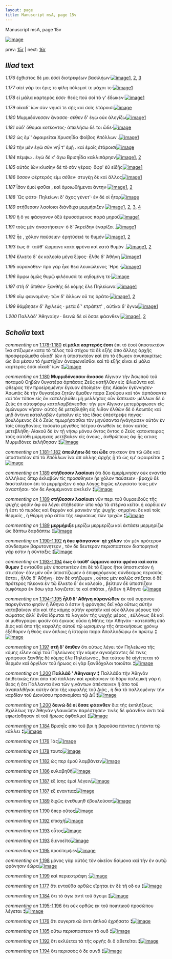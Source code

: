 ```yaml
---
layout: page
title: Manuscript msA, page 15v
---
```


Manuscript msA, page 15v

[![image](http://www.homermultitext.org/iipsrv?OBJ=IIP,1.0&FIF=/project/homer/pyramidal/deepzoom/hmt/vaimg/2017a/VA015VN_0517.tif&WID=100&CVT=JPEG)](http://www.homermultitext.org/ict2/?urn=urn:cite2:hmt:vaimg.2017a:VA015VN_0517)

prev:  [15r](../15r) | next:  [16r](../16r)

## *Iliad* text

*1.176* <a id="1.176"/> ἔχθιστος δέ μοι ἐσσὶ διοτρεφέων βασιλήων·[![image](http://www.homermultitext.org/iipsrv?OBJ=IIP,1.0&FIF=/project/homer/pyramidal/deepzoom/hmt/vaimg/2017a/VA015VN_0517.tif&RGN=0.483,0.2089,0.304,0.0255&WID=1000&CVT=JPEG)](http://www.homermultitext.org/ict2/?urn=urn:cite2:hmt:vaimg.2017a:VA015VN_0517@0.483,0.2089,0.304,0.0255)[1](#msA_1.550), [2](#msAint_1.568), [3](#msAil_1.573)

*1.177* <a id="1.177"/> αἰεὶ γάρ τοι ἔρις τε φίλη πόλεμοί τε μάχαι τε·[![image](http://www.homermultitext.org/iipsrv?OBJ=IIP,1.0&FIF=/project/homer/pyramidal/deepzoom/hmt/vaimg/2017a/VA015VN_0517.tif&RGN=0.484,0.2269,0.304,0.0255&WID=1000&CVT=JPEG)](http://www.homermultitext.org/ict2/?urn=urn:cite2:hmt:vaimg.2017a:VA015VN_0517@0.484,0.2269,0.304,0.0255)[1](#msAim_1.565)

*1.178* <a id="1.178"/> εἰ μάλα καρτερός ἐσσι· θεός πού σοὶ τό γ' ἔδωκεν·[![image](http://www.homermultitext.org/iipsrv?OBJ=IIP,1.0&FIF=/project/homer/pyramidal/deepzoom/hmt/vaimg/2017a/VA015VN_0517.tif&RGN=0.49,0.2472,0.326,0.0255&WID=1000&CVT=JPEG)](http://www.homermultitext.org/ict2/?urn=urn:cite2:hmt:vaimg.2017a:VA015VN_0517@0.49,0.2472,0.326,0.0255)[1](#msAil_1.574)

*1.179* <a id="1.179"/> οἴκαδ' ἰὼν σὺν νηυσί τε σῇς καὶ σοῖς ἑτάροισι[![image](http://www.homermultitext.org/iipsrv?OBJ=IIP,1.0&FIF=/project/homer/pyramidal/deepzoom/hmt/vaimg/2017a/VA015VN_0517.tif&RGN=0.488,0.2645,0.318,0.0255&WID=1000&CVT=JPEG)](http://www.homermultitext.org/ict2/?urn=urn:cite2:hmt:vaimg.2017a:VA015VN_0517@0.488,0.2645,0.318,0.0255)

*1.180* <a id="1.180"/> Μυρμιδόνεσσιν ἄνασσε· σέθεν δ' ἐγὼ οὐκ ἀλεγίζω[![image](http://www.homermultitext.org/iipsrv?OBJ=IIP,1.0&FIF=/project/homer/pyramidal/deepzoom/hmt/vaimg/2017a/VA015VN_0517.tif&RGN=0.49,0.2847,0.328,0.0255&WID=1000&CVT=JPEG)](http://www.homermultitext.org/ict2/?urn=urn:cite2:hmt:vaimg.2017a:VA015VN_0517@0.49,0.2847,0.328,0.0255)[1](#msA_1.552)

*1.181* <a id="1.181"/> οὐδ' ὄθομαι κοτέοντος· ἀπειλήσω δέ τοι ὧδε·[![image](http://www.homermultitext.org/iipsrv?OBJ=IIP,1.0&FIF=/project/homer/pyramidal/deepzoom/hmt/vaimg/2017a/VA015VN_0517.tif&RGN=0.487,0.3028,0.32,0.0255&WID=1000&CVT=JPEG)](http://www.homermultitext.org/ict2/?urn=urn:cite2:hmt:vaimg.2017a:VA015VN_0517@0.487,0.3028,0.32,0.0255)

*1.182* <a id="1.182"/> ὡς ἒμ`' ἀφαιρεῖται Χρυσηΐδα 					 Φοῖβος Ἀπόλλων .[![image](http://www.homermultitext.org/iipsrv?OBJ=IIP,1.0&FIF=/project/homer/pyramidal/deepzoom/hmt/vaimg/2017a/VA015VN_0517.tif&RGN=0.49,0.3223,0.341,0.0255&WID=1000&CVT=JPEG)](http://www.homermultitext.org/ict2/?urn=urn:cite2:hmt:vaimg.2017a:VA015VN_0517@0.49,0.3223,0.341,0.0255)[1](#msAil_1.575)

*1.183* <a id="1.183"/> τὴν μὲν ἐγὼ σὺν νηΐ τ' ἐμῇ . καὶ ἐμοῖς ἑτάροισι[![image](http://www.homermultitext.org/iipsrv?OBJ=IIP,1.0&FIF=/project/homer/pyramidal/deepzoom/hmt/vaimg/2017a/VA015VN_0517.tif&RGN=0.479,0.3403,0.333,0.0248&WID=1000&CVT=JPEG)](http://www.homermultitext.org/ict2/?urn=urn:cite2:hmt:vaimg.2017a:VA015VN_0517@0.479,0.3403,0.333,0.0248)

*1.184* <a id="1.184"/> πέμψω . ἐγὼ δέ κ' ἄγω Βρισηΐδα καλλιπάρηον[![image](http://www.homermultitext.org/iipsrv?OBJ=IIP,1.0&FIF=/project/homer/pyramidal/deepzoom/hmt/vaimg/2017a/VA015VN_0517.tif&RGN=0.478,0.3606,0.333,0.0248&WID=1000&CVT=JPEG)](http://www.homermultitext.org/ict2/?urn=urn:cite2:hmt:vaimg.2017a:VA015VN_0517@0.478,0.3606,0.333,0.0248)[1](#msAext_1.564), [2](#msAim_1.566)

*1.185* <a id="1.185"/> αὐτὸς ἰὼν κλισίην δὲ τὸ σὸν γέρας· ὄφρ' ἐῦ εἰδῇς[![image](http://www.homermultitext.org/iipsrv?OBJ=IIP,1.0&FIF=/project/homer/pyramidal/deepzoom/hmt/vaimg/2017a/VA015VN_0517.tif&RGN=0.481,0.3809,0.34,0.0248&WID=1000&CVT=JPEG)](http://www.homermultitext.org/ict2/?urn=urn:cite2:hmt:vaimg.2017a:VA015VN_0517@0.481,0.3809,0.34,0.0248)[1](#msAint_1.569)

*1.186* <a id="1.186"/> ὅσσον φέρτερός εἰμι σέθεν· στυγέῃ δὲ καὶ ἄλλος[![image](http://www.homermultitext.org/iipsrv?OBJ=IIP,1.0&FIF=/project/homer/pyramidal/deepzoom/hmt/vaimg/2017a/VA015VN_0517.tif&RGN=0.474,0.3997,0.35,0.0255&WID=1000&CVT=JPEG)](http://www.homermultitext.org/ict2/?urn=urn:cite2:hmt:vaimg.2017a:VA015VN_0517@0.474,0.3997,0.35,0.0255)[1](#msAil_1.576)

*1.187* <a id="1.187"/> ἶ̈σον ἐμοὶ φσθαι , καὶ ὁμοιωθήμεναι ἄντην·[![image](http://www.homermultitext.org/iipsrv?OBJ=IIP,1.0&FIF=/project/homer/pyramidal/deepzoom/hmt/vaimg/2017a/VA015VN_0517.tif&RGN=0.474,0.4192,0.333,0.0255&WID=1000&CVT=JPEG)](http://www.homermultitext.org/ict2/?urn=urn:cite2:hmt:vaimg.2017a:VA015VN_0517@0.474,0.4192,0.333,0.0255)[1](#msAil_1.578), [2](#msAil_1.577)

*1.188* <a id="1.188"/> Ὣς φάτο· Πηλείωνι δ' 					ἄχος γένετ'· ἐν δέ οἱ ἦτορ[![image](http://www.homermultitext.org/iipsrv?OBJ=IIP,1.0&FIF=/project/homer/pyramidal/deepzoom/hmt/vaimg/2017a/VA015VN_0517.tif&RGN=0.474,0.435,0.333,0.0255&WID=1000&CVT=JPEG)](http://www.homermultitext.org/ict2/?urn=urn:cite2:hmt:vaimg.2017a:VA015VN_0517@0.474,0.435,0.333,0.0255)

*1.189* <a id="1.189"/> στήθεσσιν λασίοισι διάνδιχα μερμήριξεν·[![image](http://www.homermultitext.org/iipsrv?OBJ=IIP,1.0&FIF=/project/homer/pyramidal/deepzoom/hmt/vaimg/2017a/VA015VN_0517.tif&RGN=0.481,0.456,0.322,0.0255&WID=1000&CVT=JPEG)](http://www.homermultitext.org/ict2/?urn=urn:cite2:hmt:vaimg.2017a:VA015VN_0517@0.481,0.456,0.322,0.0255)[1](#msA_1.557), [2](#msA_1.556), [3](#msA_1.555), [4](#msAil_1.579)

*1.190* <a id="1.190"/> ἢ ὅ γε φάσγανον ὀξὺ ἐρυσσάμενος παρὰ μηροῦ[![image](http://www.homermultitext.org/iipsrv?OBJ=IIP,1.0&FIF=/project/homer/pyramidal/deepzoom/hmt/vaimg/2017a/VA015VN_0517.tif&RGN=0.481,0.4741,0.333,0.0255&WID=1000&CVT=JPEG)](http://www.homermultitext.org/ict2/?urn=urn:cite2:hmt:vaimg.2017a:VA015VN_0517@0.481,0.4741,0.333,0.0255)[1](#msAil_1.580)

*1.191* <a id="1.191"/> τοὺς μὲν ἀναστήσειεν· ὁ δ' Ἀτρείδην ἐναρίζοι .[![image](http://www.homermultitext.org/iipsrv?OBJ=IIP,1.0&FIF=/project/homer/pyramidal/deepzoom/hmt/vaimg/2017a/VA015VN_0517.tif&RGN=0.479,0.4929,0.322,0.0255&WID=1000&CVT=JPEG)](http://www.homermultitext.org/ict2/?urn=urn:cite2:hmt:vaimg.2017a:VA015VN_0517@0.479,0.4929,0.322,0.0255)[1](#msAil_1.581)

*1.192* <a id="1.192"/> ἦε , χόλον παύσειεν· ἐρητύσειέ τε θυμόν·[![image](http://www.homermultitext.org/iipsrv?OBJ=IIP,1.0&FIF=/project/homer/pyramidal/deepzoom/hmt/vaimg/2017a/VA015VN_0517.tif&RGN=0.483,0.5124,0.314,0.0255&WID=1000&CVT=JPEG)](http://www.homermultitext.org/ict2/?urn=urn:cite2:hmt:vaimg.2017a:VA015VN_0517@0.483,0.5124,0.314,0.0255)[1](#msAint_1.570), [2](#msAil_1.582)

*1.193* <a id="1.193"/> ἕως ὃ· ταῦθ' ὥρμαινε κατὰ φρένα καὶ κατὰ θυμόν .[![image](http://www.homermultitext.org/iipsrv?OBJ=IIP,1.0&FIF=/project/homer/pyramidal/deepzoom/hmt/vaimg/2017a/VA015VN_0517.tif&RGN=0.482,0.5304,0.364,0.0255&WID=1000&CVT=JPEG)](http://www.homermultitext.org/ict2/?urn=urn:cite2:hmt:vaimg.2017a:VA015VN_0517@0.482,0.5304,0.364,0.0255)[1](#msAil_1.584), [2](#msAil_1.583)

*1.194* <a id="1.194"/> ἕλκετο δ' ἐκ κολεοῖο μέγα ξίφος· ἦλθε δ' Ἀθήνη 				[![image](http://www.homermultitext.org/iipsrv?OBJ=IIP,1.0&FIF=/project/homer/pyramidal/deepzoom/hmt/vaimg/2017a/VA015VN_0517.tif&RGN=0.477,0.547,0.337,0.0278&WID=1000&CVT=JPEG)](http://www.homermultitext.org/ict2/?urn=urn:cite2:hmt:vaimg.2017a:VA015VN_0517@0.477,0.547,0.337,0.0278)[1](#msAint_1.571)

*1.195* <a id="1.195"/> οὐρανόθεν· πρὸ γὰρ ἧκε θεὰ λευκώλενος Ἥρη ·[![image](http://www.homermultitext.org/iipsrv?OBJ=IIP,1.0&FIF=/project/homer/pyramidal/deepzoom/hmt/vaimg/2017a/VA015VN_0517.tif&RGN=0.48,0.5657,0.351,0.0278&WID=1000&CVT=JPEG)](http://www.homermultitext.org/ict2/?urn=urn:cite2:hmt:vaimg.2017a:VA015VN_0517@0.48,0.5657,0.351,0.0278)[1](#msAil_1.585)

*1.196* <a id="1.196"/> ἄμφω ὁμῶς θυμῷ φιλέουσά τε κηδομένη τε·[![image](http://www.homermultitext.org/iipsrv?OBJ=IIP,1.0&FIF=/project/homer/pyramidal/deepzoom/hmt/vaimg/2017a/VA015VN_0517.tif&RGN=0.481,0.5838,0.347,0.0308&WID=1000&CVT=JPEG)](http://www.homermultitext.org/ict2/?urn=urn:cite2:hmt:vaimg.2017a:VA015VN_0517@0.481,0.5838,0.347,0.0308)

*1.197* <a id="1.197"/> στῆ δ' ὄπιθεν· ξανθῆς δὲ κόμης ἕλε Πηλείωνα 				[![image](http://www.homermultitext.org/iipsrv?OBJ=IIP,1.0&FIF=/project/homer/pyramidal/deepzoom/hmt/vaimg/2017a/VA015VN_0517.tif&RGN=0.48,0.6018,0.347,0.0308&WID=1000&CVT=JPEG)](http://www.homermultitext.org/ict2/?urn=urn:cite2:hmt:vaimg.2017a:VA015VN_0517@0.48,0.6018,0.347,0.0308)[1](#msA_1.561)

*1.198* <a id="1.198"/> οἴῳ φαινομένη· τῶν δ' ἄλλων οὔ τις ὁρᾶτο·[![image](http://www.homermultitext.org/iipsrv?OBJ=IIP,1.0&FIF=/project/homer/pyramidal/deepzoom/hmt/vaimg/2017a/VA015VN_0517.tif&RGN=0.481,0.6243,0.309,0.0308&WID=1000&CVT=JPEG)](http://www.homermultitext.org/ict2/?urn=urn:cite2:hmt:vaimg.2017a:VA015VN_0517@0.481,0.6243,0.309,0.0308)[1](#msAil_1.586), [2](#msAint_1.572)

*1.199* <a id="1.199"/> θάμβησεν δ' Ἀχιλεύς · 					μετὰ δ`' ετράπετ' , αὐτίκα δ' ἔγνω[![image](http://www.homermultitext.org/iipsrv?OBJ=IIP,1.0&FIF=/project/homer/pyramidal/deepzoom/hmt/vaimg/2017a/VA015VN_0517.tif&RGN=0.475,0.6416,0.363,0.0308&WID=1000&CVT=JPEG)](http://www.homermultitext.org/ict2/?urn=urn:cite2:hmt:vaimg.2017a:VA015VN_0517@0.475,0.6416,0.363,0.0308)[1](#msAil_1.587)

*1.200* <a id="1.200"/> Παλλάδ' Ἀθηναίην · δεινὼ 					δέ οἱ ὄσσε φάανθεν·[![image](http://www.homermultitext.org/iipsrv?OBJ=IIP,1.0&FIF=/project/homer/pyramidal/deepzoom/hmt/vaimg/2017a/VA015VN_0517.tif&RGN=0.477,0.6619,0.343,0.0308&WID=1000&CVT=JPEG)](http://www.homermultitext.org/ict2/?urn=urn:cite2:hmt:vaimg.2017a:VA015VN_0517@0.477,0.6619,0.343,0.0308)[1](#msA_1.563), [2](#msA_1.562)

## *Scholia* text

*commenting on* [1.178-1.180](#1.178-1.180)  <a id="msA_1.551"/> **εἰ μάλα καρτερὸς ἔσσι** ἐπι τὸ ἐσσὶ ὑποστικτέον ἵνα στίζωμεν κατα τὸ τέλος τοῦ στίχου τὰ δὲ εξῆς ἀπο ἄλλης ἀρχῆς προσφερώμεθα οἶκαδ' ἰὼν ἠ ὑποστικτέον καὶ ἐπι τὸ ἔδωκεν ἀνυποκρίτως ὡς δια μέσου τὸ ἡμιστίχϊον ἀναφωνεῖσθαι καὶ τὸ εξῆς εἶναι εἰ μάλα καρτερός ἔσσι οἶκαδ' ἰών ⁑[![image](http://www.homermultitext.org/iipsrv?OBJ=IIP,1.0&FIF=/project/homer/pyramidal/deepzoom/hmt/vaimg/2017a/VA015VN_0517.tif&RGN=0.22181282,0.11507607,0.59653648,0.03070539&WID=1000&CVT=JPEG)](http://www.homermultitext.org/ict2/?urn=urn:cite2:hmt:vaimg.2017a:VA015VN_0517@0.22181282,0.11507607,0.59653648,0.03070539)

*commenting on* [1.180](#1.180)  <a id="msA_1.552"/> **Μυρμιδόνεσσιν ἄνασσε** Αἴγιναν τὴν Ἀσωποῦ τοῦ ποταμοῦ Θηβῶν θυγατέρα ἁρπάσας Ζεῦς κατῆλθεν εἰς Φλιοῦντα καὶ φθειρας τὴν προεἰρημένην ἔγκυον ἐποίησεν· ἥτις Αἰακὸν ἐγέννησεν· Ἀσωπὸς δὲ τὴν θυγατέρα ζητῶν ἔμαθεν παρα Σισύφου καὶ τὸν ἀρπάσαντα καὶ τὸν τόπον εἰς ὃν κατεληλύθει μὴ μελλήσας οὖν ἔσπευσε· μέλλων δὲ ὁ Ζεὺς ἐπ αὐτοφόρῳ καταλαμβάνεσθαι· τὴν μεν Αἴγιναν μετεμόρφωσεν εἰς ὁμώνυμον νῆσον· αὐτὸς δὲ μετεβλήθη εἰς λιθον ἐλθὼν δὲ ὁ Ασωπὸς καὶ μηδ ὅντινα καταλαβὼν ἔμπαλιν εἰς τὰς ἰδιας ὑπέστρεψε πηγας· βουλόμενος δὲ ὁ Ζεὺς τιμωρήσασθαι τὸν μηνύσαντα ἠνάγηασεν αὐτὸν ἐν τοῖς ὑποχθονίοις τοσούτο μέγεθος πέτρου ἀνωθεῖν ἐς ὅσον αὐτὸς μετεβλήθη· Αἰακοῦ δὲ ἐν τῇ νήσῳ μόνου ὄντος ὄντος ὁ Ζεὺς κατοικτειρας τοὺς αὐτόθι μύρμηκας μετέβαλεν εἰς ἀνους , ἀνθρώπους ἀφ ἧς αιτιας Μυρμιδόνες ἐκλήθησαν ⁑[![image](http://www.homermultitext.org/iipsrv?OBJ=IIP,1.0&FIF=/project/homer/pyramidal/deepzoom/hmt/vaimg/2017a/VA015VN_0517.tif&RGN=0.21444363,0.13416321,0.60537951,0.09294606&WID=1000&CVT=JPEG)](http://www.homermultitext.org/ict2/?urn=urn:cite2:hmt:vaimg.2017a:VA015VN_0517@0.21444363,0.13416321,0.60537951,0.09294606)

*commenting on* [1.181-1.182](#1.181-1.182)  <a id="msA_1.553"/> **ἀπειλήσω δέ τοι ὧδε** στικτεον ἐπι τῶ ῶδε καὶ ὑποστικτέον ἐπὶ τὸ Ἀπόλλων ἵνα ἀπ αλλης ἀρχῆς ᾖ τὸ ὡς εμ' αφαιρεῖται ⁑[![image](http://www.homermultitext.org/iipsrv?OBJ=IIP,1.0&FIF=/project/homer/pyramidal/deepzoom/hmt/vaimg/2017a/VA015VN_0517.tif&RGN=0.20117907,0.22102351,0.21554901,0.04011065&WID=1000&CVT=JPEG)](http://www.homermultitext.org/ict2/?urn=urn:cite2:hmt:vaimg.2017a:VA015VN_0517@0.20117907,0.22102351,0.21554901,0.04011065)

*commenting on* [1.189](#1.189)  <a id="msA_1.555"/> **στήθεσσιν λασίοισι** ὅτι δύο ἐμερίμνησεν οὐκ εναντία ἀλλήλοις ὅπερ ἐκλαβών τίς προσεθηκεν ἦε χόλον παύσειεν · βραχὺ δὲ διασταλτέον ἐπι τὸ μερμήριξεν ὁ γὰρ λόγος διχῶς ελογισατο τοὺς μὲν ἀναστῆσαι· τὸν δε Αγαμέμνονα ανελεῖν ⁑[![image](http://www.homermultitext.org/iipsrv?OBJ=IIP,1.0&FIF=/project/homer/pyramidal/deepzoom/hmt/vaimg/2017a/VA015VN_0517.tif&RGN=0.20854827,0.29156293,0.21628592,0.06168741&WID=1000&CVT=JPEG)](http://www.homermultitext.org/ict2/?urn=urn:cite2:hmt:vaimg.2017a:VA015VN_0517@0.20854827,0.29156293,0.21628592,0.06168741)

*commenting on* [1.189](#1.189)  <a id="msA_1.556"/> **στήθεσσιν λασίοισι** νῦν περι τοῦ θυμοειδοῦς τῆς ψυχῆς φησὶν ἀφ οῦ λέγει στήθεσσιν· ὑπο γὰρ τὰ στέρνα κεῖται ἡ καρδία εν ῆ ἐστι τὸ πυρδες καὶ θερμὸν καὶ μανικὸν τῆς ψυχῆς· σημαίνει δε καὶ τοῖς θερμοῖς , ἡ θέρμη γὰρ αἰτία τῆς εκφυσεως τῶν τριχῶν ⁑[![image](http://www.homermultitext.org/iipsrv?OBJ=IIP,1.0&FIF=/project/homer/pyramidal/deepzoom/hmt/vaimg/2017a/VA015VN_0517.tif&RGN=0.20744289,0.35269710,0.20817981,0.06832642&WID=1000&CVT=JPEG)](http://www.homermultitext.org/ict2/?urn=urn:cite2:hmt:vaimg.2017a:VA015VN_0517@0.20744289,0.35269710,0.20817981,0.06832642)

*commenting on* [1.189](#1.189)  <a id="msA_1.557"/> **μερμήριξε** μερίζω μερμερίζω καὶ ἐκτάσει μερμηρίζω ὡς δάπτω δαρδάπτω ⁑[![image](http://www.homermultitext.org/iipsrv?OBJ=IIP,1.0&FIF=/project/homer/pyramidal/deepzoom/hmt/vaimg/2017a/VA015VN_0517.tif&RGN=0.21775976,0.40746888,0.19675755,0.03734440&WID=1000&CVT=JPEG)](http://www.homermultitext.org/ict2/?urn=urn:cite2:hmt:vaimg.2017a:VA015VN_0517@0.21775976,0.40746888,0.19675755,0.03734440)

*commenting on* [1.190-1.192](#1.190-1.192)  <a id="msA_1.558"/> **ἡ ὅγε φάσγανον· ηὲ χόλον** τὸν μὲν πρότερον σύνδεσμον βαρυτονητεον , τὸν δε δευτερον περισπαστεον διαπορητικὴ γάρ εστιν ἡ σύνταξις ⁑[![image](http://www.homermultitext.org/iipsrv?OBJ=IIP,1.0&FIF=/project/homer/pyramidal/deepzoom/hmt/vaimg/2017a/VA015VN_0517.tif&RGN=0.19528371,0.43153527,0.21960206,0.05006916&WID=1000&CVT=JPEG)](http://www.homermultitext.org/ict2/?urn=urn:cite2:hmt:vaimg.2017a:VA015VN_0517@0.19528371,0.43153527,0.21960206,0.05006916)

*commenting on* [1.193-1.194](#1.193-1.194)  <a id="msA_1.559"/> **ἕως ὃ ταῦθ' ώρμαινε κατα φρένα καὶ κατα θυμον ⁑** ενταῦθα μὲν ὑποστικτέον ἐπι δὲ τὸ ξίφος ἤτοι ὑποστικτέον ἠ στικτέον· ἐὰν μὲν οὖν ὑποστίζωμεν ὁ ἐπιφερόμενος σύνδεσμος περισσὸς ἔσται , ἦλθε δ' Ἀθήνη · ἐὰν δὲ στήζωμεν , οὗτος μὲν καλῶς στίζεται ὁ δὲ πρότερος πλεονα ἐν τῶ ἔλκετο δ' ἐκ κολεοῖο , βελτιον δὲ ὑποστίζειν ἀμφότερα ἐν ὅσω γὰρ λογιζεταί τε καὶ σπᾶται , ἦλθεν ἡ Ἀθηνὰ ·[![image](http://www.homermultitext.org/iipsrv?OBJ=IIP,1.0&FIF=/project/homer/pyramidal/deepzoom/hmt/vaimg/2017a/VA015VN_0517.tif&RGN=0.20117907,0.46445367,0.22070744,0.11977870&WID=1000&CVT=JPEG)](http://www.homermultitext.org/ict2/?urn=urn:cite2:hmt:vaimg.2017a:VA015VN_0517@0.20117907,0.46445367,0.22070744,0.11977870)

*commenting on* [1.194-1.195](#1.194-1.195)  <a id="msA_1.560"/> **ἦλθ δ' Αθήνη οὐρανώθεν** ἐκ τοῦ ουρανου παρεγένετο φησὶν ἡ Ἀθηνα ὁ ἐστιν ἡ φρόνησις δεῖ γὰρ οὕτως αὐτὴν καταβαίνειν οῖα καὶ τῆς κόμης αὐτὴν κρατεῖν καὶ οὐκ άλλου μέρους τοῦ σώματος ἀλλ' ἔνθα ἵδρυται τὸ λογικὸν τῆς ψυχῆς μέρος , εὐλόγως δὲ καὶ οἱ μυθογράφοι φασὶν ὅτι ἔγκυος οὖσα ἡ Μῆτις τὴν Ἀθηνᾶν · κατεπόθη ὑπὸ Διὸς καὶ ἀπο τῆς κεφαλῆς αὐτοῦ τῷ ωρισμένῳ τῆς ἀποκυήσεως χρόνῳ ἐξέθορεν ἡ θεὸς συν όπλοις ἡ ϊστορία παρα Ἀπολλοδώρῳ ἐν πρώτῳ ⁑[![image](http://www.homermultitext.org/iipsrv?OBJ=IIP,1.0&FIF=/project/homer/pyramidal/deepzoom/hmt/vaimg/2017a/VA015VN_0517.tif&RGN=0.20007369,0.56846473,0.21849668,0.13112033&WID=1000&CVT=JPEG)](http://www.homermultitext.org/ict2/?urn=urn:cite2:hmt:vaimg.2017a:VA015VN_0517@0.20007369,0.56846473,0.21849668,0.13112033)

*commenting on* [1.197](#1.197)  <a id="msA_1.561"/> **στῆ δ' ὄπιθεν** ὅτι ούτως λέγει τὸν Πηλείωνα τῆς κόμης εἷλεν οὐχὶ τοῦ Πηλείωνος τὴν κόμην αγνοήσαντες δέ τινες γράφουσι ξανθῆς δὲ κόμης ἔλε Πηλείωνος , δια τούτου δὲ αἰνίττεται τὸ θερμὸν καὶ ὀργίλον τοῦ ἥρωος οἱ γὰρ ξανθόχολοι τοιοῦτοι ⁑[![image](http://www.homermultitext.org/iipsrv?OBJ=IIP,1.0&FIF=/project/homer/pyramidal/deepzoom/hmt/vaimg/2017a/VA015VN_0517.tif&RGN=0.20081061,0.68962656,0.61385409,0.03485477&WID=1000&CVT=JPEG)](http://www.homermultitext.org/ict2/?urn=urn:cite2:hmt:vaimg.2017a:VA015VN_0517@0.20081061,0.68962656,0.61385409,0.03485477)

*commenting on* [1.200](#1.200)  <a id="msA_1.562"/> **Παλλάδ ' Αθηναιην ⁑** Παλλάδα τὴν Ἀθηνᾶν ἐπιθετικῶς ἤτοι ἀπο τοῦ πάλλειν καὶ κραδαίνειν τὸ δόρυ πολεμικῆ γὰρ ἡ θεός ἠ ὅτι Πάλλαντα ἕνα τῶν γιγάντων ἀπέκτεινεν ἢ ἀπο τοῦ ἀναπαλθῆναι αὐτὴν ἀπο τῆς κεφαλῆς τοῦ Διός , ἠ δια τὸ παλλομένην τὴν καρδίαν τοῦ Διονύσου προσκομίσαι τῷ Διΐ ⁑[![image](http://www.homermultitext.org/iipsrv?OBJ=IIP,1.0&FIF=/project/homer/pyramidal/deepzoom/hmt/vaimg/2017a/VA015VN_0517.tif&RGN=0.20191599,0.70290456,0.63522476,0.05864454&WID=1000&CVT=JPEG)](http://www.homermultitext.org/ict2/?urn=urn:cite2:hmt:vaimg.2017a:VA015VN_0517@0.20191599,0.70290456,0.63522476,0.05864454)

*commenting on* [1.200](#1.200)  <a id="msA_1.563"/> **δεινὼ δέ οἱ ὄσσε φάανθεν** δια τῆς ἐκπλήξεως Ἀχιλλέως τὴν Ἀθηνᾶν γλαυκῶπιν παρέστησεν· τινὲς δὲ φάανθεν ἀντι τοῦ εφωτίσθησαν οἱ τοῦ ἥρωος ὀφθαλμοί ⁑[![image](http://www.homermultitext.org/iipsrv?OBJ=IIP,1.0&FIF=/project/homer/pyramidal/deepzoom/hmt/vaimg/2017a/VA015VN_0517.tif&RGN=0.22070744,0.74550484,0.60169492,0.03706777&WID=1000&CVT=JPEG)](http://www.homermultitext.org/ict2/?urn=urn:cite2:hmt:vaimg.2017a:VA015VN_0517@0.22070744,0.74550484,0.60169492,0.03706777)

*commenting on* [1.184](#1.184)  <a id="msAext_1.564.comment"/> Βρισηῒς απο τοῦ βρι ἡ βαροῦσα πάντας ἡ πάντα τῷ κάλλει ⁑[![image](http://www.homermultitext.org/iipsrv?OBJ=IIP,1.0&FIF=/project/homer/pyramidal/deepzoom/hmt/vaimg/2017a/VA015VN_0517.tif&RGN=0.16433309,0.34661134,0.05305822,0.04868603&WID=1000&CVT=JPEG)](http://www.homermultitext.org/ict2/?urn=urn:cite2:hmt:vaimg.2017a:VA015VN_0517@0.16433309,0.34661134,0.05305822,0.04868603)

*commenting on* [1.176](#1.176)  <a id="msAil_1.573.comment"/> Ἰάς[![image](http://www.homermultitext.org/iipsrv?OBJ=IIP,1.0&FIF=/project/homer/pyramidal/deepzoom/hmt/vaimg/2017a/VA015VN_0517.tif&RGN=0.72660280,0.20995851,0.01363301,0.00857538&WID=1000&CVT=JPEG)](http://www.homermultitext.org/ict2/?urn=urn:cite2:hmt:vaimg.2017a:VA015VN_0517@0.72660280,0.20995851,0.01363301,0.00857538)

*commenting on* [1.178](#1.178)  <a id="msAil_1.574.comment"/> τουτο[![image](http://www.homermultitext.org/iipsrv?OBJ=IIP,1.0&FIF=/project/homer/pyramidal/deepzoom/hmt/vaimg/2017a/VA015VN_0517.tif&RGN=0.74539425,0.24840941,0.01879145,0.00580913&WID=1000&CVT=JPEG)](http://www.homermultitext.org/ict2/?urn=urn:cite2:hmt:vaimg.2017a:VA015VN_0517@0.74539425,0.24840941,0.01879145,0.00580913)

*commenting on* [1.182](#1.182)  <a id="msAil_1.575.comment"/> ὥς περ ἐμοῦ λαμβάνειν[![image](http://www.homermultitext.org/iipsrv?OBJ=IIP,1.0&FIF=/project/homer/pyramidal/deepzoom/hmt/vaimg/2017a/VA015VN_0517.tif&RGN=0.51142225,0.31950207,0.07037583,0.00995851&WID=1000&CVT=JPEG)](http://www.homermultitext.org/ict2/?urn=urn:cite2:hmt:vaimg.2017a:VA015VN_0517@0.51142225,0.31950207,0.07037583,0.00995851)

*commenting on* [1.186](#1.186)  <a id="msAil_1.576.comment"/> ευλαβηθῆ[![image](http://www.homermultitext.org/iipsrv?OBJ=IIP,1.0&FIF=/project/homer/pyramidal/deepzoom/hmt/vaimg/2017a/VA015VN_0517.tif&RGN=0.71002211,0.39778700,0.03279293,0.00857538&WID=1000&CVT=JPEG)](http://www.homermultitext.org/ict2/?urn=urn:cite2:hmt:vaimg.2017a:VA015VN_0517@0.71002211,0.39778700,0.03279293,0.00857538)

*commenting on* [1.187](#1.187)  <a id="msAil_1.577.comment"/> ἐξ ίσης ἐμοὶ λέγειν[![image](http://www.homermultitext.org/iipsrv?OBJ=IIP,1.0&FIF=/project/homer/pyramidal/deepzoom/hmt/vaimg/2017a/VA015VN_0517.tif&RGN=0.49705232,0.41549101,0.06816507,0.00912863&WID=1000&CVT=JPEG)](http://www.homermultitext.org/ict2/?urn=urn:cite2:hmt:vaimg.2017a:VA015VN_0517@0.49705232,0.41549101,0.06816507,0.00912863)

*commenting on* [1.187](#1.187)  <a id="msAil_1.578.comment"/> εξ εναντιας[![image](http://www.homermultitext.org/iipsrv?OBJ=IIP,1.0&FIF=/project/homer/pyramidal/deepzoom/hmt/vaimg/2017a/VA015VN_0517.tif&RGN=0.76565954,0.41715076,0.03905674,0.01134163&WID=1000&CVT=JPEG)](http://www.homermultitext.org/ict2/?urn=urn:cite2:hmt:vaimg.2017a:VA015VN_0517@0.76565954,0.41715076,0.03905674,0.01134163)

*commenting on* [1.189](#1.189)  <a id="msAil_1.579.comment"/> διχῶς ἐνεθυμηθ ἐβουλεύσατ[![image](http://www.homermultitext.org/iipsrv?OBJ=IIP,1.0&FIF=/project/homer/pyramidal/deepzoom/hmt/vaimg/2017a/VA015VN_0517.tif&RGN=0.67096536,0.45255878,0.13633014,0.01327801&WID=1000&CVT=JPEG)](http://www.homermultitext.org/ict2/?urn=urn:cite2:hmt:vaimg.2017a:VA015VN_0517@0.67096536,0.45255878,0.13633014,0.01327801)

*commenting on* [1.190](#1.190)  <a id="msAil_1.580.comment"/> ὄπερ οῦτος[![image](http://www.homermultitext.org/iipsrv?OBJ=IIP,1.0&FIF=/project/homer/pyramidal/deepzoom/hmt/vaimg/2017a/VA015VN_0517.tif&RGN=0.50000000,0.47247580,0.03758290,0.00968188&WID=1000&CVT=JPEG)](http://www.homermultitext.org/ict2/?urn=urn:cite2:hmt:vaimg.2017a:VA015VN_0517@0.50000000,0.47247580,0.03758290,0.00968188)

*commenting on* [1.192](#1.192)  <a id="msAil_1.582.comment"/> ἐπισχῆ[![image](http://www.homermultitext.org/iipsrv?OBJ=IIP,1.0&FIF=/project/homer/pyramidal/deepzoom/hmt/vaimg/2017a/VA015VN_0517.tif&RGN=0.66507001,0.51203320,0.02947679,0.00829876&WID=1000&CVT=JPEG)](http://www.homermultitext.org/ict2/?urn=urn:cite2:hmt:vaimg.2017a:VA015VN_0517@0.66507001,0.51203320,0.02947679,0.00829876)

*commenting on* [1.193](#1.193)  <a id="msAil_1.583.comment"/> οὗτος[![image](http://www.homermultitext.org/iipsrv?OBJ=IIP,1.0&FIF=/project/homer/pyramidal/deepzoom/hmt/vaimg/2017a/VA015VN_0517.tif&RGN=0.53721444,0.52807746,0.01731761,0.00995851&WID=1000&CVT=JPEG)](http://www.homermultitext.org/ict2/?urn=urn:cite2:hmt:vaimg.2017a:VA015VN_0517@0.53721444,0.52807746,0.01731761,0.00995851)

*commenting on* [1.193](#1.193)  <a id="msAil_1.584.comment"/> διενοεῖτο[![image](http://www.homermultitext.org/iipsrv?OBJ=IIP,1.0&FIF=/project/homer/pyramidal/deepzoom/hmt/vaimg/2017a/VA015VN_0517.tif&RGN=0.61680177,0.53056708,0.03279293,0.00885201&WID=1000&CVT=JPEG)](http://www.homermultitext.org/ict2/?urn=urn:cite2:hmt:vaimg.2017a:VA015VN_0517@0.61680177,0.53056708,0.03279293,0.00885201)

*commenting on* [1.195](#1.195)  <a id="msAil_1.585.comment"/> προέπεμψεν[![image](http://www.homermultitext.org/iipsrv?OBJ=IIP,1.0&FIF=/project/homer/pyramidal/deepzoom/hmt/vaimg/2017a/VA015VN_0517.tif&RGN=0.59137804,0.56680498,0.04900516,0.01023513&WID=1000&CVT=JPEG)](http://www.homermultitext.org/ict2/?urn=urn:cite2:hmt:vaimg.2017a:VA015VN_0517@0.59137804,0.56680498,0.04900516,0.01023513)

*commenting on* [1.198](#1.198)  <a id="msAil_1.586.comment"/> μόνος γὰρ αὐτὸς τὸν οἰκεῖον δαίμονα καὶ τὴν ἐν αυτῷ φρόνησιν ἐώρα[![image](http://www.homermultitext.org/iipsrv?OBJ=IIP,1.0&FIF=/project/homer/pyramidal/deepzoom/hmt/vaimg/2017a/VA015VN_0517.tif&RGN=0.50552690,0.62157676,0.26381724,0.01189488&WID=1000&CVT=JPEG)](http://www.homermultitext.org/ict2/?urn=urn:cite2:hmt:vaimg.2017a:VA015VN_0517@0.50552690,0.62157676,0.26381724,0.01189488)

*commenting on* [1.199](#1.199)  <a id="msAil_1.587.comment"/> καὶ περιεστράφη :[![image](http://www.homermultitext.org/iipsrv?OBJ=IIP,1.0&FIF=/project/homer/pyramidal/deepzoom/hmt/vaimg/2017a/VA015VN_0517.tif&RGN=0.69417833,0.64149378,0.06742815,0.01078838&WID=1000&CVT=JPEG)](http://www.homermultitext.org/ict2/?urn=urn:cite2:hmt:vaimg.2017a:VA015VN_0517@0.69417833,0.64149378,0.06742815,0.01078838)

*commenting on* [1.177](#1.177)  <a id="msAim_1.565.comment"/> ὅτι ενταῦθα ορθῶς εἴρηται ἐν δὲ τῆ οδ ου ⁑[![image](http://www.homermultitext.org/iipsrv?OBJ=IIP,1.0&FIF=/project/homer/pyramidal/deepzoom/hmt/vaimg/2017a/VA015VN_0517.tif&RGN=0.41635962,0.22600277,0.05121592,0.03540802&WID=1000&CVT=JPEG)](http://www.homermultitext.org/ict2/?urn=urn:cite2:hmt:vaimg.2017a:VA015VN_0517@0.41635962,0.22600277,0.05121592,0.03540802)

*commenting on* [1.184](#1.184)  <a id="msAim_1.566.comment"/> ὅτι τὸ άγω ἀντὶ τοῦ ἅγοιμι ⁑[![image](http://www.homermultitext.org/iipsrv?OBJ=IIP,1.0&FIF=/project/homer/pyramidal/deepzoom/hmt/vaimg/2017a/VA015VN_0517.tif&RGN=0.42336035,0.36376210,0.04495210,0.02959889&WID=1000&CVT=JPEG)](http://www.homermultitext.org/ict2/?urn=urn:cite2:hmt:vaimg.2017a:VA015VN_0517@0.42336035,0.36376210,0.04495210,0.02959889)

*commenting on* [1.195-1.196](#1.195-1.196)  <a id="msAim_1.567.comment"/> ὅτι οὐκ ορθῶς εκ τοῦ ποιητικοῦ προσώπου λέγεται ⁑[![image](http://www.homermultitext.org/iipsrv?OBJ=IIP,1.0&FIF=/project/homer/pyramidal/deepzoom/hmt/vaimg/2017a/VA015VN_0517.tif&RGN=0.41709654,0.56708160,0.05232130,0.03955740&WID=1000&CVT=JPEG)](http://www.homermultitext.org/ict2/?urn=urn:cite2:hmt:vaimg.2017a:VA015VN_0517@0.41709654,0.56708160,0.05232130,0.03955740)

*commenting on* [1.176](#1.176)  <a id="msAint_1.568.comment"/> ὅτι συγκριτικῶ ἀντι ἁπλοῦ ἐχρήσατο ⁑[![image](http://www.homermultitext.org/iipsrv?OBJ=IIP,1.0&FIF=/project/homer/pyramidal/deepzoom/hmt/vaimg/2017a/VA015VN_0517.tif&RGN=0.78555637,0.21576763,0.05379514,0.03485477&WID=1000&CVT=JPEG)](http://www.homermultitext.org/ict2/?urn=urn:cite2:hmt:vaimg.2017a:VA015VN_0517@0.78555637,0.21576763,0.05379514,0.03485477)

*commenting on* [1.185](#1.185)  <a id="msAint_1.569.comment"/> οὕτω περισπαστεον τὸ ουδ ⁑[![image](http://www.homermultitext.org/iipsrv?OBJ=IIP,1.0&FIF=/project/homer/pyramidal/deepzoom/hmt/vaimg/2017a/VA015VN_0517.tif&RGN=0.81466470,0.38672199,0.04053058,0.02738589&WID=1000&CVT=JPEG)](http://www.homermultitext.org/ict2/?urn=urn:cite2:hmt:vaimg.2017a:VA015VN_0517@0.81466470,0.38672199,0.04053058,0.02738589)

*commenting on* [1.192](#1.192)  <a id="msAint_1.570.comment"/> ὅτι εκλύεται τὰ τῆς οργῆς δι ὃ ἀθετεῖται ⁑[![image](http://www.homermultitext.org/iipsrv?OBJ=IIP,1.0&FIF=/project/homer/pyramidal/deepzoom/hmt/vaimg/2017a/VA015VN_0517.tif&RGN=0.78960943,0.51396957,0.06595431,0.01964039&WID=1000&CVT=JPEG)](http://www.homermultitext.org/ict2/?urn=urn:cite2:hmt:vaimg.2017a:VA015VN_0517@0.78960943,0.51396957,0.06595431,0.01964039)

*commenting on* [1.194](#1.194)  <a id="msAint_1.571.comment"/> ὅτι περισσὸς ὁ δε συνδ ⁑[![image](http://www.homermultitext.org/iipsrv?OBJ=IIP,1.0&FIF=/project/homer/pyramidal/deepzoom/hmt/vaimg/2017a/VA015VN_0517.tif&RGN=0.81245394,0.55352697,0.05121592,0.01881051&WID=1000&CVT=JPEG)](http://www.homermultitext.org/ict2/?urn=urn:cite2:hmt:vaimg.2017a:VA015VN_0517@0.81245394,0.55352697,0.05121592,0.01881051)